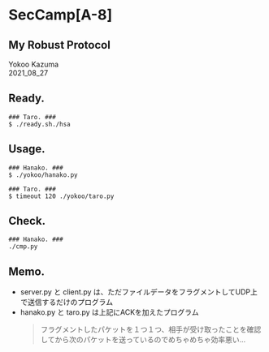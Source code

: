 # SecCamp[A-8]
## My Robust Protocol
Yokoo Kazuma  
2021_08_27  

## Ready. 
~~~
### Taro. ###
$ ./ready.sh./hsa
~~~

## Usage. 
~~~
### Hanako. ###
$ ./yokoo/hanako.py

### Taro. ###
$ timeout 120 ./yokoo/taro.py
~~~

## Check. 
~~~
### Hanako. ###
./cmp.py
~~~

## Memo.
* server.py と client.py は、ただファイルデータをフラグメントしてUDP上で送信するだけのプログラム  
* hanako.py と taro.py は上記にACKを加えたプログラム  
  > フラグメントしたパケットを１つ１つ、相手が受け取ったことを確認してから次のパケットを送っているのでめちゃめちゃ効率悪い...  

